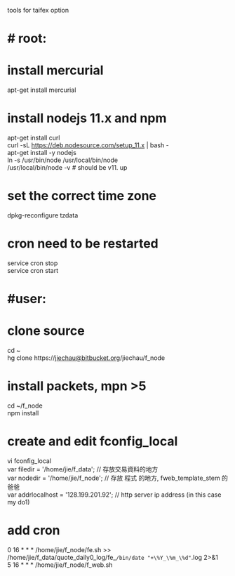 tools for taifex option

# # root:

# install mercurial 
apt-get install mercurial

# install nodejs 11.x and npm
apt-get install curl  
curl -sL https://deb.nodesource.com/setup_11.x | bash -  
apt-get install -y nodejs  
ln -s /usr/bin/node /usr/local/bin/node  
/usr/local/bin/node -v # should be v11. up  

# set the correct time zone
dpkg-reconfigure tzdata  

# cron need to be restarted
service cron stop  
service cron start  

# #user:

# clone source
cd ~  
hg clone https://jiechau@bitbucket.org/jiechau/f_node  

# install packets, mpn >5
cd ~/f_node  
npm install  

# create and edit fconfig_local
vi fconfig_local  
var filedir = '/home/jie/f_data'; // 存放交易資料的地方  
var nodedir = '/home/jie/f_node'; // 存放 程式 的地方, fweb_template_stem 的 爸爸  
var addrlocalhost = '128.199.201.92'; // http server ip address (in this case my do1)  

# add cron
0 16 * * * /home/jie/f_node/fe.sh >> /home/jie/f_data/quote_daily0_log/fe_`/bin/date "+\%Y_\%m_\%d"`.log 2>&1  
5 16 * * * /home/jie/f_node/f_web.sh  

